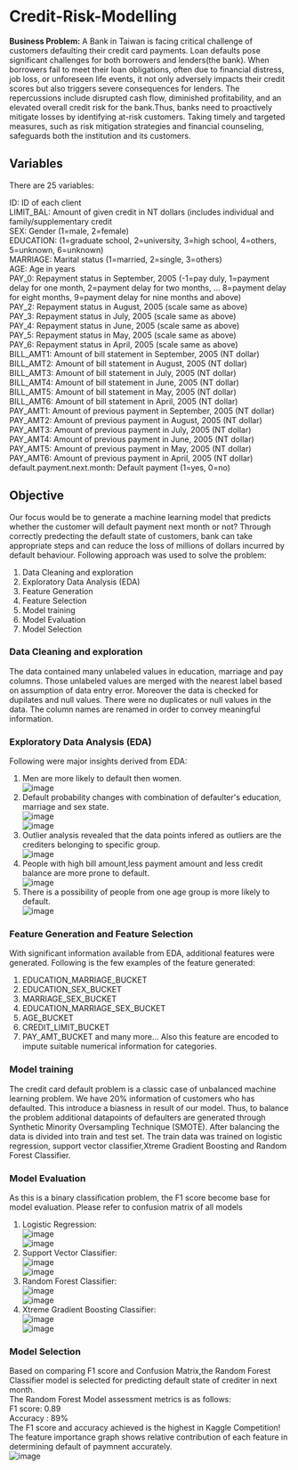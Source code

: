 # Credit-Risk-Modelling
**Business Problem:** A Bank in Taiwan is facing critical challenge of customers defaulting their credit card payments. Loan defaults pose significant challenges for both borrowers and lenders(the bank). When borrowers fail to meet their loan obligations, often due to financial distress, job loss, or unforeseen life events, it not only adversely impacts their credit scores but also triggers severe consequences for lenders. The repercussions include disrupted cash flow, diminished profitability, and an elevated overall credit risk for the bank.Thus, banks need to proactively mitigate losses by identifying at-risk customers. Taking timely and targeted measures, such as risk mitigation strategies and financial counseling, safeguards both the institution and its customers.

## Variables
There are 25 variables:

ID: ID of each client
<br>LIMIT_BAL: Amount of given credit in NT dollars (includes individual and family/supplementary credit
<br>SEX: Gender (1=male, 2=female)
<br>EDUCATION: (1=graduate school, 2=university, 3=high school, 4=others, 5=unknown, 6=unknown)
<br>MARRIAGE: Marital status (1=married, 2=single, 3=others)
<br>AGE: Age in years
<br>PAY_0: Repayment status in September, 2005 (-1=pay duly, 1=payment delay for one month, 2=payment delay for two months, ... 8=payment delay for eight months, 9=payment delay for nine months and above)
<br>PAY_2: Repayment status in August, 2005 (scale same as above)
<br>PAY_3: Repayment status in July, 2005 (scale same as above)
<br>PAY_4: Repayment status in June, 2005 (scale same as above)
<br>PAY_5: Repayment status in May, 2005 (scale same as above)
<br>PAY_6: Repayment status in April, 2005 (scale same as above)
<br>BILL_AMT1: Amount of bill statement in September, 2005 (NT dollar)
<br>BILL_AMT2: Amount of bill statement in August, 2005 (NT dollar)
<br>BILL_AMT3: Amount of bill statement in July, 2005 (NT dollar)
<br>BILL_AMT4: Amount of bill statement in June, 2005 (NT dollar)
<br>BILL_AMT5: Amount of bill statement in May, 2005 (NT dollar)
<br>BILL_AMT6: Amount of bill statement in April, 2005 (NT dollar)
<br>PAY_AMT1: Amount of previous payment in September, 2005 (NT dollar)
<br>PAY_AMT2: Amount of previous payment in August, 2005 (NT dollar)
<br>PAY_AMT3: Amount of previous payment in July, 2005 (NT dollar)
<br>PAY_AMT4: Amount of previous payment in June, 2005 (NT dollar)
<br>PAY_AMT5: Amount of previous payment in May, 2005 (NT dollar)
<br>PAY_AMT6: Amount of previous payment in April, 2005 (NT dollar)
<br>default.payment.next.month: Default payment (1=yes, 0=no)

## Objective
Our focus would be to generate a machine learning model that predicts whether the customer will default payment next month or not?
Through correctly predecting the default state of customers, bank can take appropriate steps and can reduce the loss of millions of dollars incurred by default behaviour.
Following approach was used to solve the problem:
1. Data Cleaning and exploration
2. Exploratory Data Analysis (EDA)
3. Feature Generation
4. Feature Selection
5. Model training
6. Model Evaluation
7. Model Selection

### Data Cleaning and exploration
The data contained many unlabeled values in education, marriage and pay columns. Those unlabeled values are merged with the nearest label based on assumption of data entry error.
Moreover the data is checked for dupilates and null values. There were no duplicates or null values in the data.
The column names are renamed in order to convey meaningful information.

### Exploratory Data Analysis (EDA)
Following were major insights derived from EDA:
1. Men are more likely to default then women.
<br>![image](https://github.com/neelpdesai/Credit-Risk-Modelling/assets/137664550/2919531d-fff7-4b48-8602-14d50a7c1d44)
2. Default probability changes with combination of defaulter's education, marriage and sex state.
<br>![image](https://github.com/neelpdesai/Credit-Risk-Modelling/assets/137664550/0293c040-c48b-4f30-bbb8-bad9d02c1700)
<br>![image](https://github.com/neelpdesai/Credit-Risk-Modelling/assets/137664550/cf72ce1e-f439-48c6-82cd-3cd9e9e0d37f)
3. Outlier analysis revealed that the data points infered as outliers are the crediters belonging to specific group.
<br>![image](https://github.com/neelpdesai/Credit-Risk-Modelling/assets/137664550/b14adec0-4aad-4c7d-9c1c-e17270a77c19)
4. People with high bill amount,less payment amount and less credit balance are more prone to default.
<br>![image](https://github.com/neelpdesai/Credit-Risk-Modelling/assets/137664550/706bc18c-4a42-4a61-83e2-87367cc58545)
5. There is a possibility of people from one age group is more likely to default.
<br>![image](https://github.com/neelpdesai/Credit-Risk-Modelling/assets/137664550/2da4c69f-e773-483b-b49b-0eeb74786590)

### Feature Generation and Feature Selection
With significant information available from EDA, additional features were generated.
Following is the few examples of the feature generated:
1. EDUCATION_MARRIAGE_BUCKET
2. EDUCATION_SEX_BUCKET
3. MARRIAGE_SEX_BUCKET
4. EDUCATION_MARRIAGE_SEX_BUCKET
5. AGE_BUCKET
6. CREDIT_LIMIT_BUCKET
7. PAY_AMT_BUCKET
and many more...
Also this feature are encoded to impute suitable numerical information for categories.

### Model training
The credit card default problem is a classic case of unbalanced machine learning problem.
We have 20% information of customers who has defaulted. This introduce a biasness in result of our model.
Thus, to balance the problem additional datapoints of defaulters are generated through Synthetic Minority Oversampling Technique (SMOTE).
After balancing the data is divided into train and test set.
The train data was trained on logistic regression, support vector classifier,Xtreme Gradient Boosting and Random Forest Classifier.

### Model Evaluation
As this is a binary classification problem, the F1 score become base for model evaluation.
Please refer to confusion matrix of all models
1. Logistic Regression:
<br> ![image](https://github.com/neelpdesai/Credit-Risk-Modelling/assets/137664550/92ec34d4-20e6-4517-b3c6-2593b06eabb1)
<br> ![image](https://github.com/neelpdesai/Credit-Risk-Modelling/assets/137664550/2a7e724a-3cb2-4f8a-8da8-b6bdbeaa280b)
2. Support Vector Classifier:
<br>![image](https://github.com/neelpdesai/Credit-Risk-Modelling/assets/137664550/e0efd62c-d629-4562-ab8b-88f55891457e)
<br>![image](https://github.com/neelpdesai/Credit-Risk-Modelling/assets/137664550/1e66633a-c2a6-4959-bfb9-af21960da880)
3. Random Forest Classifier:
<br>![image](https://github.com/neelpdesai/Credit-Risk-Modelling/assets/137664550/d162ab65-1314-4716-9a55-81ec89fde609)
<br>![image](https://github.com/neelpdesai/Credit-Risk-Modelling/assets/137664550/2d498616-32a9-4cb6-9772-cab3ce49b6ea)
4. Xtreme Gradient Boosting Classifier:
<br>![image](https://github.com/neelpdesai/Credit-Risk-Modelling/assets/137664550/744e9ed0-bf22-4f2f-9b26-7911af189eca)
<br>![image](https://github.com/neelpdesai/Credit-Risk-Modelling/assets/137664550/3799d49d-4db1-4c35-91ad-f9480d4bb5c8)

### Model Selection
Based on comparing F1 score and Confusion Matrix,the Random Forest Classifier model is selected for predicting default state of crediter in next month.
<br>The Random Forest Model assessment metrics is as follows:
<br>F1 score: 0.89
<br>Accuracy : 89%
<br>The F1 score and accuracy achieved is the highest in Kaggle Competition!
<br>The feature importance graph shows relative contribution of each feature in determining default of paymnent accurately.
<br> ![image](https://github.com/neelpatelsym/Credit-Risk-Modelling/assets/137664550/6ef2ccaa-5517-4ad8-8312-678118e7412e)

 
